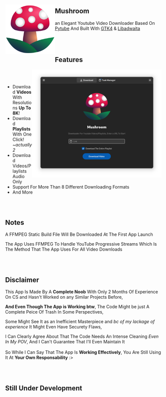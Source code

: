 <img src="https://raw.githubusercontent.com/azab246/Mushroom/Main/src/res/Mushroom.svg" align="left" height="160px" vspace="20px">

## Mushroom 

an Elegant Youtube Video Downloader Based On [Pytube](https://github.com/pytube/pytube) And Built With [GTK4](https://github.com/GNOME/pygobject) & [Libadwaita](https://gitlab.gnome.org/GNOME/libadwaita)
<br><br><br><br>

## Features
<img src="https://raw.githubusercontent.com/azab246/Mushroom/Main/Screenshots/01-dark-prealpha.png" height="350px" align="right">
<br><br>

- Download __Videos__ With Resolutions __Up To 8K__!
- Download __Playlists__ With One Click! _~actually 2_
- Download Videos/Playlists Audio Only
- Support For More Than 8 Different Downloading Formats
- And More

<br><br>

## Notes
A FFMPEG Static Build File Will Be Downloaded At The First App Launch

The App Uses FFMPEG To Handle YouTube Progressive Streams Which Is The Method That The App Uses For All Video Downloads

<br><br>


## Disclaimer

This App Is Made By A __Complete Noob__ With Only 2 Months Of Experience On CS and Hasn't Worked on any Similar Projects Before,

 __And Even Though The App is Working btw__, The Code Might be just A Complete Peice Of Trash In Some Perspectives,
 
Some Might See It as an Inefficient Masterpiece and _bc of my lackage of experience_ It Might Even Have Securety Flaws,

I Can Clearly Agree About That The Code Needs An Intense Cleaning _Even In My POV_, And I Can't Guarantee That I'll Even Maintain It  
<br>
So While I Can Say That The App Is __Working Effectively__,
You Are Still Using It At __Your Own Responsability__ :>

<br><br>
## Still Under Development

